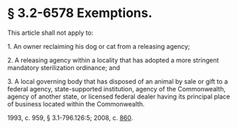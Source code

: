 # § 3.2-6578 Exemptions.

<p>This article shall not apply to:</p><p>1. An owner reclaiming his dog or cat from a releasing agency;</p><p>2. A releasing agency within a locality that has adopted a more stringent mandatory sterilization ordinance; and</p><p>3. A local governing body that has disposed of an animal by sale or gift to a federal agency, state-supported institution, agency of the Commonwealth, agency of another state, or licensed federal dealer having its principal place of business located within the Commonwealth.</p><p>1993, c. 959, § 3.1-796.126:5; 2008, c. <a href='http://lis.virginia.gov/cgi-bin/legp604.exe?081+ful+CHAP0860'>860</a>.</p>